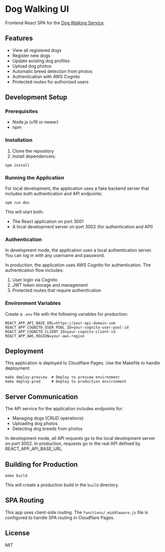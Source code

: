 # Dog Walking UI

Frontend React SPA for the [Dog Walking Service](https://github.com/rhargreaves/dog-walking).

## Features

- View all registered dogs
- Register new dogs
- Update existing dog profiles
- Upload dog photos
- Automatic breed detection from photos
- Authentication with AWS Cognito
- Protected routes for authorized users

## Development Setup

### Prerequisites

- Node.js (v16 or newer)
- npm

### Installation

1. Clone the repository
2. Install dependencies:
```
npm install
```

### Running the Application

For local development, the application uses a fake backend server that includes both authentication and API endpoints:

```
npm run dev
```

This will start both:
- The React application on port 3001
- A local development server on port 3002 (for authentication and API)

### Authentication

In development mode, the application uses a local authentication server. You can log in with any username and password.

In production, the application uses AWS Cognito for authentication. The authentication flow includes:

1. User login via Cognito
2. JWT token storage and management
3. Protected routes that require authentication

### Environment Variables

Create a `.env` file with the following variables for production:

```
REACT_APP_API_BASE_URL=https://your-api-domain.com
REACT_APP_COGNITO_USER_POOL_ID=your-cognito-user-pool-id
REACT_APP_COGNITO_CLIENT_ID=your-cognito-client-id
REACT_APP_AWS_REGION=your-aws-region
```

## Deployment

This application is deployed to Cloudflare Pages. Use the Makefile to handle deployment:

```
make deploy-preview  # Deploy to preview environment
make deploy-prod     # Deploy to production environment
```

## Server Communication

The API service for the application includes endpoints for:
- Managing dogs (CRUD operations)
- Uploading dog photos
- Detecting dog breeds from photos

In development mode, all API requests go to the local development server on port 3002.
In production, requests go to the real API defined by REACT_APP_API_BASE_URL.

## Building for Production

```
make build
```

This will create a production build in the `build` directory.

## SPA Routing

This app uses client-side routing. The `functions/_middleware.js` file is configured to handle SPA routing in Cloudflare Pages.

## License

MIT

